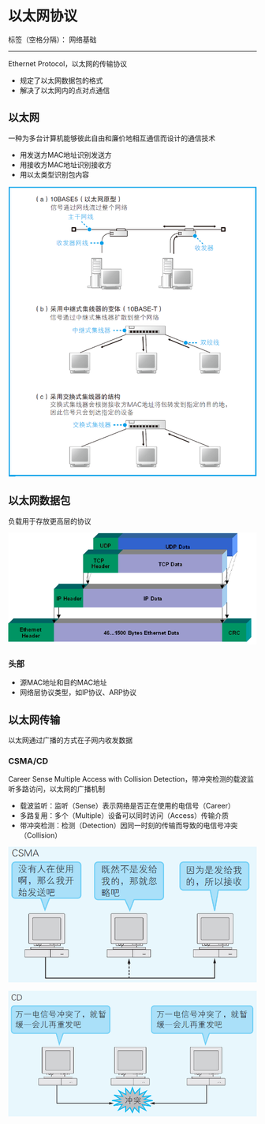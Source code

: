 # 以太网协议

标签（空格分隔）： 网络基础

---

Ethernet Protocol，以太网的传输协议

* 规定了以太网数据包的格式
* 解决了以太网内的点对点通信

## 以太网

一种为多台计算机能够彼此自由和廉价地相互通信而设计的通信技术

* 用发送方MAC地址识别发送方
* 用接收方MAC地址识别接收方
* 用以太类型识别包内容

![以太网](https://raw.githubusercontent.com/wchaochao/images/master/gitbook-network-base/ethernet.png)

## 以太网数据包

负载用于存放更高层的协议

![以太网数据包](https://raw.githubusercontent.com/wchaochao/images/master/gitbook-network-base/tcp-package.png)

### 头部

* 源MAC地址和目的MAC地址
* 网络层协议类型，如IP协议、ARP协议

## 以太网传输

以太网通过广播的方式在子网内收发数据

### CSMA/CD

Career Sense Multiple Access with Collision Detection，带冲突检测的载波监听多路访问，以太网的广播机制

* 载波监听：监听（Sense）表示网络是否正在使用的电信号（Career）
* 多路复用：多个（Multiple）设备可以同时访问（Access）传输介质
* 带冲突检测：检测（Detection）因同一时刻的传输而导致的电信号冲突（Collision）

![CSMA机制](https://raw.githubusercontent.com/wchaochao/images/master/gitbook-computer-base/ethernet-CSMA.png)

![CD机制](https://raw.githubusercontent.com/wchaochao/images/master/gitbook-computer-base/ethernet-CD.png)
